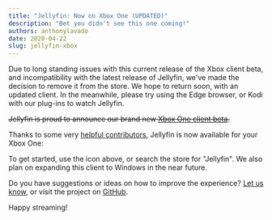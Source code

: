 ```yaml
---
title: "Jellyfin: Now on Xbox One (UPDATED)"
description: "Bet you didn't see this one coming!"
authors: anthonylavado
date: 2020-04-22
slug: jellyfin-xbox
---
```


Due to long standing issues with this current release of the Xbox client beta, and incompatibility with the latest release of Jellyfin, we've made the decision to remove it from the store. We hope to return soon, with an updated client. In the meanwhile, please try using the Edge browser, or Kodi with our plug-ins to watch Jellyfin.

<!--truncate-->

~~Jellyfin is proud to announce our brand new [Xbox One client beta](https://www.microsoft.com/store/apps/9P2DRTG62QF8).~~

Thanks to some very [helpful contributors](https://github.com/jellyfin/jellyfin-uwp/graphs/contributors), Jellyfin is now available for your Xbox One:

<!--<a href="//www.microsoft.com/store/apps/9P2DRTG62QF8?cid=storebadge&ocid=badge"><img src="/images/store-icons/microsoft.svg" alt="View Jellyfin in the Microsoft Store" style="width: 142px; height: 52px;"/></a>-->

To get started, use the icon above, or search the store for "Jellyfin". We also plan on expanding this client to Windows in the near future.

Do you have suggestions or ideas on how to improve the experience? [Let us know](/contact), or visit the project on [GitHub](https://github.com/jellyfin/jellyfin-uwp).

Happy streaming!
